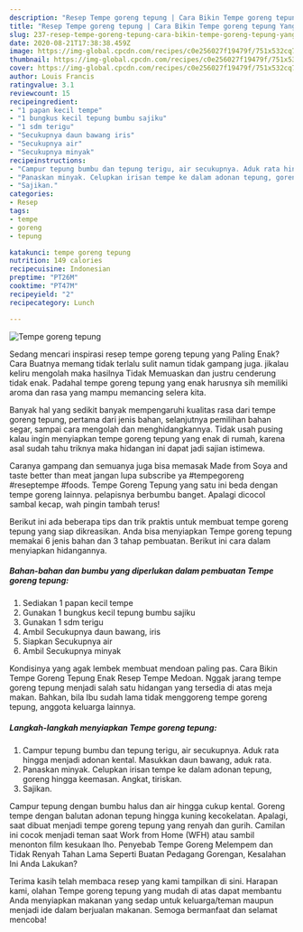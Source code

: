 ```yaml
---
description: "Resep Tempe goreng tepung | Cara Bikin Tempe goreng tepung Yang Enak dan Simpel"
title: "Resep Tempe goreng tepung | Cara Bikin Tempe goreng tepung Yang Enak dan Simpel"
slug: 237-resep-tempe-goreng-tepung-cara-bikin-tempe-goreng-tepung-yang-enak-dan-simpel
date: 2020-08-21T17:38:38.459Z
image: https://img-global.cpcdn.com/recipes/c0e256027f19479f/751x532cq70/tempe-goreng-tepung-foto-resep-utama.jpg
thumbnail: https://img-global.cpcdn.com/recipes/c0e256027f19479f/751x532cq70/tempe-goreng-tepung-foto-resep-utama.jpg
cover: https://img-global.cpcdn.com/recipes/c0e256027f19479f/751x532cq70/tempe-goreng-tepung-foto-resep-utama.jpg
author: Louis Francis
ratingvalue: 3.1
reviewcount: 15
recipeingredient:
- "1 papan kecil tempe"
- "1 bungkus kecil tepung bumbu sajiku"
- "1 sdm terigu"
- "Secukupnya daun bawang iris"
- "Secukupnya air"
- "Secukupnya minyak"
recipeinstructions:
- "Campur tepung bumbu dan tepung terigu, air secukupnya. Aduk rata hingga menjadi adonan kental. Masukkan daun bawang, aduk rata."
- "Panaskan minyak. Celupkan irisan tempe ke dalam adonan tepung, goreng hingga keemasan. Angkat, tiriskan."
- "Sajikan."
categories:
- Resep
tags:
- tempe
- goreng
- tepung

katakunci: tempe goreng tepung 
nutrition: 149 calories
recipecuisine: Indonesian
preptime: "PT26M"
cooktime: "PT47M"
recipeyield: "2"
recipecategory: Lunch

---
```



![Tempe goreng tepung](https://img-global.cpcdn.com/recipes/c0e256027f19479f/751x532cq70/tempe-goreng-tepung-foto-resep-utama.jpg)

Sedang mencari inspirasi resep tempe goreng tepung yang Paling Enak? Cara Buatnya memang tidak terlalu sulit namun tidak gampang juga. jikalau keliru mengolah maka hasilnya Tidak Memuaskan dan justru cenderung tidak enak. Padahal tempe goreng tepung yang enak harusnya sih memiliki aroma dan rasa yang mampu memancing selera kita.

Banyak hal yang sedikit banyak mempengaruhi kualitas rasa dari tempe goreng tepung, pertama dari jenis bahan, selanjutnya pemilihan bahan segar, sampai cara mengolah dan menghidangkannya. Tidak usah pusing kalau ingin menyiapkan tempe goreng tepung yang enak di rumah, karena asal sudah tahu triknya maka hidangan ini dapat jadi sajian istimewa.

Caranya gampang dan semuanya juga bisa memasak Made from Soya and taste better than meat jangan lupa subscribe ya #tempegoreng #reseptempe #foods. Tempe Goreng Tepung yang satu ini beda dengan tempe goreng lainnya. pelapisnya berbumbu banget. Apalagi dicocol sambal kecap, wah pingin tambah terus!


Berikut ini ada beberapa tips dan trik praktis untuk membuat tempe goreng tepung yang siap dikreasikan. Anda bisa menyiapkan Tempe goreng tepung memakai 6 jenis bahan dan 3 tahap pembuatan. Berikut ini cara dalam menyiapkan hidangannya.

<!--inarticleads1-->

##### Bahan-bahan dan bumbu yang diperlukan dalam pembuatan Tempe goreng tepung:

1. Sediakan 1 papan kecil tempe
1. Gunakan 1 bungkus kecil tepung bumbu sajiku
1. Gunakan 1 sdm terigu
1. Ambil Secukupnya daun bawang, iris
1. Siapkan Secukupnya air
1. Ambil Secukupnya minyak


Kondisinya yang agak lembek membuat mendoan paling pas. Cara Bikin Tempe Goreng Tepung Enak Resep Tempe Medoan. Nggak jarang tempe goreng tepung menjadi salah satu hidangan yang tersedia di atas meja makan. Bahkan, bila Ibu sudah lama tidak menggoreng tempe goreng tepung, anggota keluarga lainnya. 

<!--inarticleads2-->

##### Langkah-langkah menyiapkan Tempe goreng tepung:

1. Campur tepung bumbu dan tepung terigu, air secukupnya. Aduk rata hingga menjadi adonan kental. Masukkan daun bawang, aduk rata.
1. Panaskan minyak. Celupkan irisan tempe ke dalam adonan tepung, goreng hingga keemasan. Angkat, tiriskan.
1. Sajikan.


Campur tepung dengan bumbu halus dan air hingga cukup kental. Goreng tempe dengan balutan adonan tepung hingga kuning kecokelatan. Apalagi, saat dibuat menjadi tempe goreng tepung yang renyah dan gurih. Camilan ini cocok menjadi teman saat Work from Home (WFH) atau sambil menonton film kesukaan lho. Penyebab Tempe Goreng Melempem dan Tidak Renyah Tahan Lama Seperti Buatan Pedagang Gorengan, Kesalahan Ini Anda Lakukan? 

Terima kasih telah membaca resep yang kami tampilkan di sini. Harapan kami, olahan Tempe goreng tepung yang mudah di atas dapat membantu Anda menyiapkan makanan yang sedap untuk keluarga/teman maupun menjadi ide dalam berjualan makanan. Semoga bermanfaat dan selamat mencoba!
